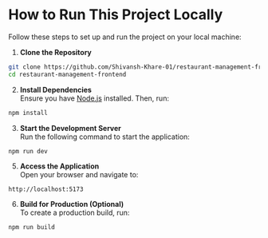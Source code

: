 # How to Run This Project Locally

Follow these steps to set up and run the project on your local machine:

1. **Clone the Repository**  
  ```bash
  git clone https://github.com/Shivansh-Khare-01/restaurant-management-frontend.git
  cd restaurant-management-frontend
  ```

2. **Install Dependencies**  
  Ensure you have [Node.js](https://nodejs.org/) installed. Then, run:  
  ```bash
  npm install
  ```

3. **Start the Development Server**  
  Run the following command to start the application:  
  ```bash
  npm run dev
  ```

5. **Access the Application**  
  Open your browser and navigate to:  
  ```
  http://localhost:5173
  ```

6. **Build for Production (Optional)**  
  To create a production build, run:  
  ```bash
  npm run build
  ```
